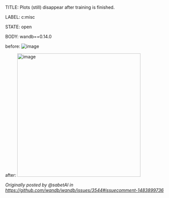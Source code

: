 TITLE:
Plots (still) disappear after training is finished.

LABEL:
c:misc

STATE:
open

BODY:
wandb==0.14.0

before:
![image](https://user-images.githubusercontent.com/28828395/227736634-8a0ca1a3-f1e6-41d5-9680-8c1074a2d461.png)

after:
<img width="392" alt="image" src="https://user-images.githubusercontent.com/28828395/227736672-539ab1e3-db9d-455c-87e2-4d7b68829f69.png">

_Originally posted by @sabetAI in https://github.com/wandb/wandb/issues/3544#issuecomment-1483899736_
            


